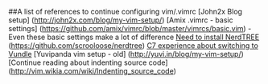 ##A list of references to continue configuring vim/.vimrc
[John2x Blog setup] (http://john2x.com/blog/my-vim-setup/)
[Amix .vimrc - basic settings] (https://github.com/amix/vimrc/blob/master/vimrcs/basic.vim) - Even these basic settings make a lot of difference
[Need to install NerdTREE](http://www.vim.org/scripts/script.php?script_id=1658) (https://github.com/scrooloose/nerdtree)
[C7 experience about switching to Vundle](http://c7.se/switching-to-vundle/)
[Yuvipanda vim setup - old] (http://yuvi.in/blog/my-vim-setup/)
[Continue reading about indenting source code] (http://vim.wikia.com/wiki/Indenting_source_code)

